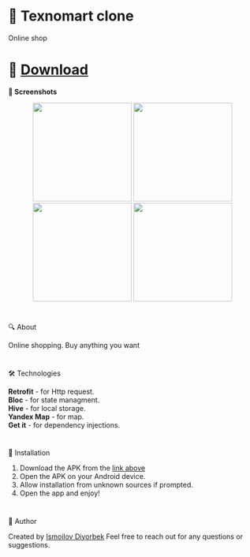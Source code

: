 # 🌟 Texnomart clone
Online shop
#
# 📲 [Download](https://github.com/Theultimatecreator/texnomart-clone/releases/download/v.1.0/app-armeabi-v7a-release.apk)


**📸 Screenshots**                                                                         

<p align="center">
  <img src="https://github.com/user-attachments/assets/b10baada-9e06-452d-bd87-49def479ddfa" width="200">
  <img src="https://github.com/user-attachments/assets/7f3ee600-21c0-4c2a-b889-34073ad282ea" width="200">
  <img src="https://github.com/user-attachments/assets/c15971e2-3e96-4270-8653-73bd2635a7b7" width="200">
  <img src="https://github.com/user-attachments/assets/268c47a2-6bff-43aa-9fb6-db594a2ef9aa" width="200">
</p>

#

🔍 About               

Online shopping. Buy anything you want

#

🛠️ Technologies   

**Retrofit** - for Http request.                                               
**Bloc** - for state managment.                                                
**Hive** - for local storage.                                                      
**Yandex Map** - for map.                                                                                         
**Get it** - for dependency injections.                                                                                                                                                                        

#

💾 Installation

1. Download the APK from the [link above](https://github.com/Theultimatecreator/texnomart-clone/releases/download/v.1.0/app-armeabi-v7a-release.apk)
2. Open the APK on your Android device.                                                                  
3. Allow installation from unknown sources if prompted.                                          
4. Open the app and enjoy!                                                                          

#

👤 Author

Created by [Ismoilov Diyorbek](https://t.me/MrGladiator)
Feel free to reach out for any questions or suggestions.
